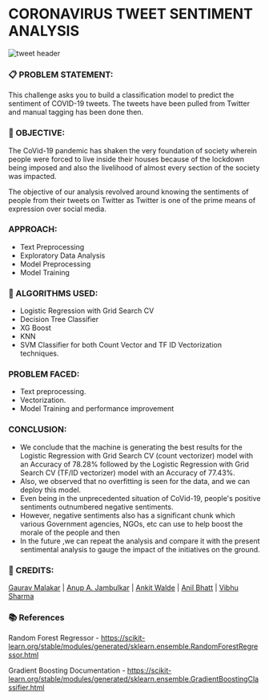 # CORONAVIRUS TWEET SENTIMENT ANALYSIS

![tweet header](https://user-images.githubusercontent.com/107639055/188276827-a3b1e9d2-88f2-4b07-80b0-e66da7915abd.png)

### 📋 PROBLEM STATEMENT:

This challenge asks you to build a classification model to predict the sentiment of COVID-19 tweets. The tweets have been pulled from Twitter and manual tagging has been done then.

###  🎯 OBJECTIVE: 

The CoVid-19 pandemic has shaken the very foundation of society wherein people were forced to live inside their houses because of the lockdown being imposed and also the livelihood of almost every section of the society was impacted. 

The objective of our analysis revolved around knowing the sentiments of people from their tweets on Twitter as Twitter is one of the prime means of expression over social media.

###  APPROACH:
-	Text Preprocessing
-	Exploratory Data Analysis 
-	Model Preprocessing
-	Model Training

### 📘 ALGORITHMS USED:
- Logistic Regression with Grid Search CV
- Decision Tree Classifier
- XG Boost 
- KNN
- SVM Classifier for both Count Vector and TF ID Vectorization techniques.

### PROBLEM FACED:

-	Text preprocessing.
-	Vectorization.
-	Model Training and performance improvement

### CONCLUSION:
-	 We conclude that the machine is generating the best results for the Logistic Regression with Grid Search CV (count vectorizer) model with an Accuracy of 78.28% followed by the Logistic Regression with Grid Search CV (TF/ID vectorizer) model with an Accuracy of 77.43%.
-	 Also, we observed that no overfitting is seen for the data, and we can deploy this model.
-	Even being in the unprecedented situation of CoVid-19, people's positive sentiments outnumbered negative sentiments. 
-	However, negative sentiments also has a significant chunk which various Government agencies, NGOs, etc can use to help boost the morale of the people and then
-	In the future ,we can repeat the analysis and compare it with the present sentimental analysis to gauge the impact of the initiatives on the ground.

### 📜 CREDITS:

[Gaurav Malakar](https://github.com/gauravmalakar08) | [Anup A. Jambulkar](https://github.com/anup-anny) | [Ankit Walde](https://github.com/AnkitWalde) | [Anil Bhatt](https://github.com/anilbhatt-DataAnalyst) | [Vibhu Sharma](https://github.com/vbhsharma7)

### 📚 References
Random Forest Regressor - https://scikit-learn.org/stable/modules/generated/sklearn.ensemble.RandomForestRegressor.html 

Gradient Boosting Documentation - https://scikit-learn.org/stable/modules/generated/sklearn.ensemble.GradientBoostingClassifier.html
